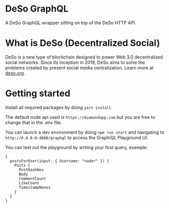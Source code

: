 # DeSo GraphQL

A DeSo GraphQL wrapper sitting on top of the DeSo HTTP API.

# What is DeSo (Decentralized Social)

DeSo is a new type of blockchain designed to power Web 3.0 decentralized social networks. Since its inception in 2019, DeSo aims to solve the problems created by present social media centralization. Learn more at [deso.org](https://deso.org).

# Getting started

Install all required packages by doing `yarn install`.

The default node api used is `https://diamondapp.com` but you are free to change that in the .env file.

You can launch a dev environment by doing `npm run start` and navigating to `http://0.0.0.0:4000/graphql` to access the GraphiQL Playground UI.

You can test out the playground by writing your first query, example:

```
{
  postsForUser(input: { Username: "nader" }) {
    Posts {
      PostHashHex
      Body
      CommentCount
      LikeCount
      TimestampNanos
    }
  }
}
```
